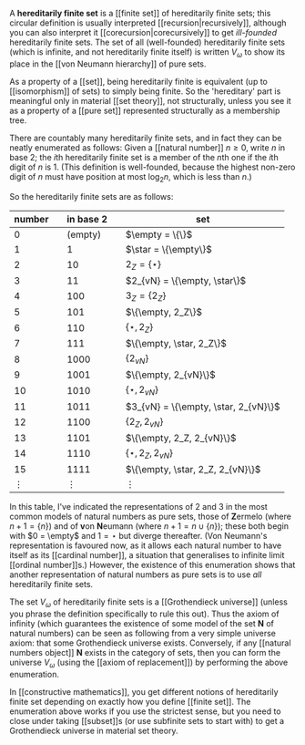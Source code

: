 A __hereditarily finite set__ is a [[finite set]] of hereditarily finite sets; this circular definition is usually interpreted [[recursion|recursively]], although you can also interpret it [[corecursion|corecursively]] to get _ill-founded_ hereditarily finite sets.  The set of all (well-founded) hereditarily finite sets (which is infinite, and not hereditarily finite itself) is written $V_\omega$ to show its place in the [[von Neumann hierarchy]] of pure sets.

As a property of a [[set]], being hereditarily finite is equivalent (up to [[isomorphism]] of sets) to simply being finite.  So the 'hereditary' part is meaningful only in material [[set theory]], not structurally, unless you see it as a property of a [[pure set]] represented structurally as a membership tree.

There are countably many hereditarily finite sets, and in fact they can be neatly enumerated as follows:  Given a [[natural number]] $n \geq 0$, write $n$ in base $2$; the $i$th hereditarily finite set is a member of the $n$th one if the $i$th digit of $n$ is $1$.  (This definition is well-founded, because the highest non-zero digit of $n$ must have position at most $\log_2 n$, which is less than $n$.)

So the hereditarily finite sets are as follows:

| number |   | in base $2$ |   | set                                  |
| ------ | - | ----------- | - | ------------------------------------ |
| $0$    |   | (empty)     |   | $\empty = \{\}$                      |
| $1$    |   | $1$         |   | $\star = \{\empty\}$                 |
| $2$    |   | $10$        |   | $2_Z = \{\star\}$                    |
| $3$    |   | $11$        |   | $2_{vN} = \{\empty, \star\}$         |
| $4$    |   | $100$       |   | $3_Z = \{2_Z\}$                      |
| $5$    |   | $101$       |   | $\{\empty, 2_Z\}$                    |
| $6$    |   | $110$       |   | $\{\star, 2_Z\}$                     |
| $7$    |   | $111$       |   | $\{\empty, \star, 2_Z\}$             |
| $8$    |   | $1000$      |   | $\{2_{vN}\}$                         |
| $9$    |   | $1001$      |   | $\{\empty, 2_{vN}\}$                 |
| $10$   |   | $1010$      |   | $\{\star, 2_{vN}\}$                  |
| $11$   |   | $1011$      |   | $3_{vN} = \{\empty, \star, 2_{vN}\}$ |
| $12$   |   | $1100$      |   | $\{2_Z, 2_{vN}\}$                    |
| $13$   |   | $1101$      |   | $\{\empty, 2_Z, 2_{vN}\}$            |
| $14$   |   | $1110$      |   | $\{\star, 2_Z, 2_{vN}\}$             |
| $15$   |   | $1111$      |   | $\{\empty, \star, 2_Z, 2_{vN}\}$     |
| ⋮      |   | ⋮           |   | ⋮                                    |

In this table, I\'ve indicated the representations of $2$ and $3$ in the most common models of natural numbers as pure sets, those of **Z**ermelo (where $n + 1 = \{n\}$) and of **v**on **N**eumann (where $n + 1 = n \cup \{n\}$); these both begin with $0 = \empty$ and $1 = \star$ but diverge thereafter.  (Von Neumann\'s representation is favoured now, as it allows each natural number to have itself as its [[cardinal number]], a situation that generalises to infinite limit [[ordinal number]]s.)  However, the existence of this enumeration shows that another representation of natural numbers as pure sets is to use *all* hereditarily finite sets.

The set $V_\omega$ of hereditarily finite sets is a [[Grothendieck universe]] (unless you phrase the definition specifically to rule this out).  Thus the axiom of infinity (which guarantees the existence of some model of the set $\mathbf{N}$ of natural numbers) can be seen as following from a very simple universe axiom: that some Grothendieck universe exists.  Conversely, if any [[natural numbers object]] $\mathbf{N}$ exists in the category of sets, then you can form the universe $V_\omega$ (using the [[axiom of replacement]]) by performing the above enumeration.

In [[constructive mathematics]], you get different notions of hereditarily finite set depending on exactly how you define [[finite set]].  The enumeration above works if you use the strictest sense, but you need to close under taking [[subset]]s (or use subfinite sets to start with) to get a Grothendieck universe in material set theory.
